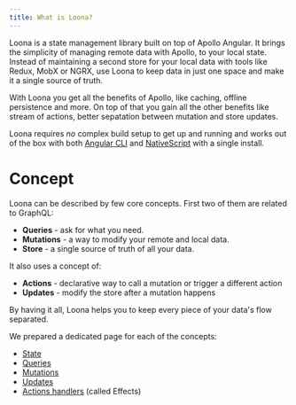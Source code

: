 ```yaml
---
title: What is Loona?
---
```


Loona is a state management library built on top of Apollo Angular. It brings the simplicity of managing remote data with Apollo, to your local state. Instead of maintaining a second store for your local data with tools like Redux, MobX or NGRX, use Loona to keep data in just one space and make it a single source of truth.

With Loona you get all the benefits of Apollo, like caching, offline persistence and more. On top of that you gain all the other benefits like stream of actions, better sepatation between mutation and store updates.

Loona requires _no_ complex build setup to get up and running and works out of the box with both [Angular CLI](https://cli.angular.io/) and [NativeScript](https://www.nativescript.org/) with a single install.

# Concept

Loona can be described by few core concepts. First two of them are related to GraphQL:

- **Queries** - ask for what you need.
- **Mutations** - a way to modify your remote and local data.
- **Store** - a single source of truth of all your data.

It also uses a concept of:

- **Actions** - declarative way to call a mutation or trigger a different action
- **Updates** - modify the store after a mutation happens

By having it all, Loona helps you to keep every piece of your data's flow separated.

We prepared a dedicated page for each of the concepts:

- [State](./essentials/state)
- [Queries](./essentials/queries)
- [Mutations](./essentials/mutations)
- [Updates](./essentials/updates)
- [Actions handlers](./essentials/effects) (called Effects)